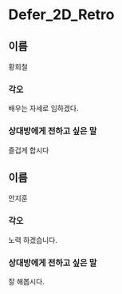# Defer_2D_Retro

## 이름
황희철

### 각오
배우는 자세로 임하겠다.

### 상대방에게 전하고 싶은 말
즐겁게 합시다


## 이름
안지훈

### 각오
노력 하겠습니다.

### 상대방에게 전하고 싶은 말
잘 해봅시다.

